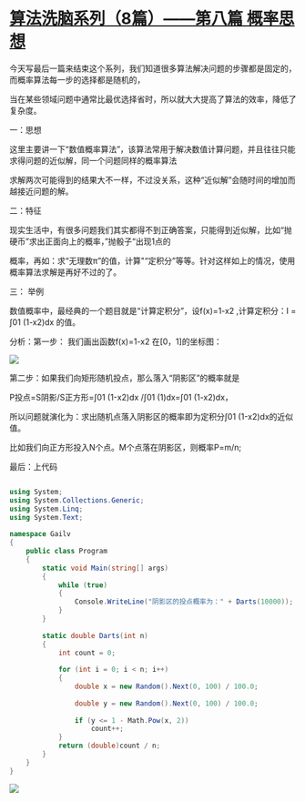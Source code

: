 # [算法洗脑系列（8篇）——第八篇 概率思想][0]

今天写最后一篇来结束这个系列，我们知道很多算法解决问题的步骤都是固定的，而概率算法每一步的选择都是随机的，

当在某些领域问题中通常比最优选择省时，所以就大大提高了算法的效率，降低了复杂度。

一：思想

这里主要讲一下“数值概率算法”，该算法常用于解决数值计算问题，并且往往只能求得问题的近似解，同一个问题同样的概率算法

求解两次可能得到的结果大不一样，不过没关系，这种“近似解”会随时间的增加而越接近问题的解。

二：特征

现实生活中，有很多问题我们其实都得不到正确答案，只能得到近似解，比如“抛硬币”求出正面向上的概率，”抛骰子“出现1点的

概率，再如：求“无理数π”的值，计算"“定积分”等等。针对这样如上的情况，使用概率算法求解是再好不过的了。

三： 举例

数值概率中，最经典的一个题目就是“计算定积分”，设f(x)=1-x2 ,计算定积分：I = ∫01 (1-x2)dx 的值。 

分析：第一步： 我们画出函数f(x)=1-x2 在[0，1]的坐标图：

![][1]

第二步：如果我们向矩形随机投点，那么落入“阴影区”的概率就是

P投点=S阴影/S正方形=∫01 (1-x2)dx /∫01 (1)dx=∫01 (1-x2)dx，

所以问题就演化为：求出随机点落入阴影区的概率即为定积分∫01 (1-x2)dx的近似值。

比如我们向正方形投入N个点。M个点落在阴影区，则概率P=m/n;

最后：上代码

 
```csharp

using System;  
using System.Collections.Generic;  
using System.Linq;  
using System.Text;  
  
namespace Gailv  
{  
    public class Program  
    {  
        static void Main(string[] args)  
        {  
            while (true)  
            {  
                Console.WriteLine("阴影区的投点概率为：" + Darts(10000));  
            }  
        }  
  
        static double Darts(int n)  
        {  
            int count = 0;  
  
            for (int i = 0; i < n; i++)  
            {  
                double x = new Random().Next(0, 100) / 100.0;  
  
                double y = new Random().Next(0, 100) / 100.0;  
  
                if (y <= 1 - Math.Pow(x, 2))  
                    count++;  
            }  
            return (double)count / n;  
        }  
    }  
}
```

![][2]

[0]: http://www.cnblogs.com/huangxincheng/archive/2012/02/14/2350275.html
[1]: ./img/2012021400313354.png
[2]: ./img/2012021400474294.png